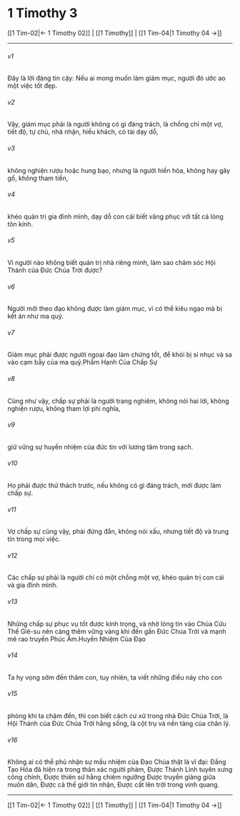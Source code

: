 # 1 Timothy 3

[[1 Tim-02|← 1 Timothy 02]] | [[1 Timothy]] | [[1 Tim-04|1 Timothy 04 →]]
***



###### v1 
Đây là lời đáng tin cậy: Nếu ai mong muốn làm giám mục, người đó ước ao một việc tốt đẹp. 

###### v2 
Vậy, giám mục phải là người không có gì đáng trách, là chồng chỉ một vợ, tiết độ, tự chủ, nhã nhặn, hiếu khách, có tài dạy dỗ, 

###### v3 
không nghiện rượu hoặc hung bạo, nhưng là người hiền hòa, không hay gây gổ, không tham tiền, 

###### v4 
khéo quản trị gia đình mình, dạy dỗ con cái biết vâng phục với tất cả lòng tôn kính. 

###### v5 
Vì người nào không biết quản trị nhà riêng mình, làm sao chăm sóc Hội Thánh của Đức Chúa Trời được? 

###### v6 
Người mới theo đạo không được làm giám mục, vì có thể kiêu ngạo mà bị kết án như ma quỷ. 

###### v7 
Giám mục phải được người ngoại đạo làm chứng tốt, để khỏi bị sỉ nhục và sa vào cạm bẫy của ma quỷ.Phẩm Hạnh Của Chấp Sự 

###### v8 
Cũng như vậy, chấp sự phải là người trang nghiêm, không nói hai lời, không nghiện rượu, không tham lợi phi nghĩa, 

###### v9 
giữ vững sự huyền nhiệm của đức tin với lương tâm trong sạch. 

###### v10 
Họ phải được thử thách trước, nếu không có gì đáng trách, mới được làm chấp sự. 

###### v11 
Vợ chấp sự cũng vậy, phải đứng đắn, không nói xấu, nhưng tiết độ và trung tín trong mọi việc. 

###### v12 
Các chấp sự phải là người chỉ có một chồng một vợ, khéo quản trị con cái và gia đình mình. 

###### v13 
Những chấp sự phục vụ tốt được kính trọng, và nhờ lòng tin vào Chúa Cứu Thế Giê-su nên càng thêm vững vàng khi đến gần Đức Chúa Trời và mạnh mẽ rao truyền Phúc Âm.Huyền Nhiệm Của Đạo 

###### v14 
Ta hy vọng sớm đến thăm con, tuy nhiên, ta viết những điều này cho con 

###### v15 
phòng khi ta chậm đến, thì con biết cách cư xử trong nhà Đức Chúa Trời, là Hội Thánh của Đức Chúa Trời hằng sống, là cột trụ và nền tảng của chân lý. 

###### v16 
Không ai có thể phủ nhận sự mầu nhiệm của Đạo Chúa thật là vĩ đại: Đấng Tạo Hóa đã hiện ra trong thân xác người phàm, Được Thánh Linh tuyên xưng công chính, Được thiên sứ hằng chiêm ngưỡng Được truyền giảng giữa muôn dân, Được cả thế giới tin nhận, Được cất lên trời trong vinh quang.

***
[[1 Tim-02|← 1 Timothy 02]] | [[1 Timothy]] | [[1 Tim-04|1 Timothy 04 →]]
